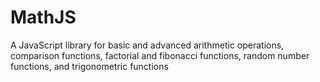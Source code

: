 # MathJS
 A JavaScript library for basic and advanced arithmetic operations, comparison functions, factorial and fibonacci functions, random number functions, and trigonometric functions
